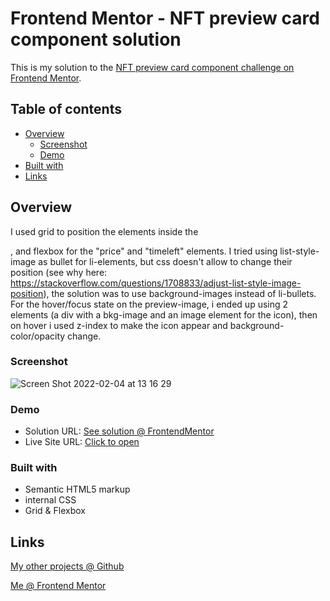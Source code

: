 # Frontend Mentor - NFT preview card component solution

This is my solution to the [NFT preview card component challenge on Frontend Mentor](https://www.frontendmentor.io/challenges/nft-preview-card-component-SbdUL_w0U). 

## Table of contents

- [Overview](#overview)
  - [Screenshot](#screenshot)
  - [Demo](#demo)
- [Built with](#built-with)
- [Links](#links)

## Overview

I used grid to position the elements inside the <main>, and flexbox for the "price" and "timeleft" elements. I tried using list-style-image as bullet for li-elements, but css doesn't allow to change their position (see why here: https://stackoverflow.com/questions/1708833/adjust-list-style-image-position), the solution was to use background-images instead of li-bullets. For the hover/focus state on the preview-image, i ended up using 2 elements (a div with a bkg-image and an image element for the icon), then on hover i used z-index to make the icon appear and background-color/opacity change.

### Screenshot
![Screen Shot 2022-02-04 at 13 16 29](https://user-images.githubusercontent.com/95124571/152527742-92bde38e-45de-47eb-bb34-7b190b1cc212.png)


### Demo

- Solution URL: [See solution @ FrontendMentor](https://www.frontendmentor.io/solutions/basic-solution-mhdh1dPS2)
- Live Site URL: [Click to open](https://forksort.github.io/Frontend-Mentor-Solutions/NFT%20preview%20card%20component/)

### Built with

- Semantic HTML5 markup
- internal CSS
- Grid & Flexbox

## Links

[My other projects @ Github](https://github.com/ForkSort)

[Me @ Frontend Mentor](https://www.frontendmentor.io/profile/ForkSort)
